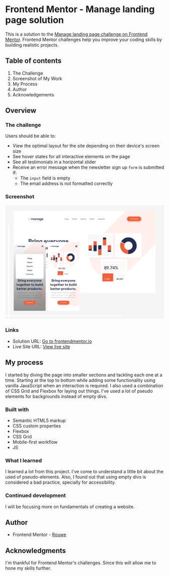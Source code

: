 # Frontend Mentor - Manage landing page solution

This is a solution to the [Manage landing page challenge on Frontend Mentor](https://www.frontendmentor.io/challenges/manage-landing-page-SLXqC6P5). Frontend Mentor challenges help you improve your coding skills by building realistic projects.

## Table of contents

1. The Challenge
1. Screenshot of My Work
1. My Process
1. Author
1. Acknowledgements

## Overview

### The challenge

Users should be able to:

- View the optimal layout for the site depending on their device's screen size
- See hover states for all interactive elements on the page
- See all testimonials in a horizontal slider
- Receive an error message when the newsletter sign up `form` is submitted if:
  - The `input` field is empty
  - The email address is not formatted correctly

### Screenshot

![My Solution](design/MyPreview.png)

### Links

- Solution URL: [Go to frontendmentor.io](https://www.frontendmentor.io/solutions/responsive-landing-page-using-css-grid-OwcriuDAO)
- Live Site URL: [View live site](https://rouwe.github.io/manage_landing_page/)

## My process

I started by diving the page into smaller sections and tackling each one at a time. Starting at the top to bottom while adding some functionality using vanilla JavaScript when an interaction is required. I also used a combination of CSS Grid and Flexbox for laying out things. I've used a lot of pseudo elements for backgrounds instead of empty divs.

### Built with

- Semantic HTML5 markup
- CSS custom properties
- Flexbox
- CSS Grid
- Mobile-first workflow
- JS

### What I learned

I learned a lot from this project. I've come to understand a little bit about the used of pseudo-elements. Also, I found out that using empty divs is considered a bad practice, specially for accessibility.

### Continued development

I will be focusing more on fundamentals of creating a website.

## Author

- Frontend Mentor - [Rouwe](https://www.frontendmentor.io/profile/rouwe)

## Acknowledgments

I'm thankful for Frontend Mentor's challenges. Since this will allow me to hone my skills further.
